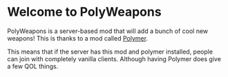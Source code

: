 # Welcome to PolyWeapons
PolyWeapons is a server-based mod that will add a bunch of cool new weapons! This is thanks to a mod called [Polymer](https://modrinth.com/mod/polymer).

This means that if the server has this mod and polymer installed, people can join with completely vanilla clients. Although having Polymer does give a few QOL things.
